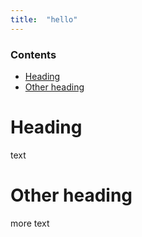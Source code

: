 ```yaml
---
title:  "hello"
---
```

### Contents
- [Heading](#heading)
- [Other heading](#other-heading)
# Heading

text

# Other heading

more text